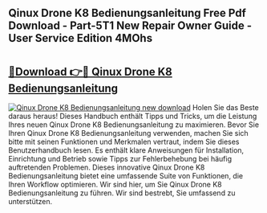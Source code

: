 ## Qinux Drone K8 Bedienungsanleitung Free Pdf Download - Part-5T1 New Repair Owner Guide - User Service Edition 4MOhs

# <h2><a href="http://df3muy5.blite.top/?on=Qinux+Drone+K8+Bedienungsanleitung">🔗Download 👉🔴 Qinux Drone K8 Bedienungsanleitung</a></h2>

[![Qinux Drone K8 Bedienungsanleitung new download](https://i.imgur.com/lujVjoI.png)](http://df3muy5.blite.top/?on=Qinux+Drone+K8+Bedienungsanleitung)
Holen Sie das Beste daraus heraus! Dieses Handbuch enthält Tipps und Tricks, um die Leistung Ihres neuen Qinux Drone K8 Bedienungsanleitung zu maximieren. Bevor Sie Ihren Qinux Drone K8 Bedienungsanleitung verwenden, machen Sie sich bitte mit seinen Funktionen und Merkmalen vertraut, indem Sie dieses Benutzerhandbuch lesen. Es enthält klare Anweisungen für Installation, Einrichtung und Betrieb sowie Tipps zur Fehlerbehebung bei häufig auftretenden Problemen. Dieses innovative Qinux Drone K8 Bedienungsanleitung bietet eine umfassende Suite von Funktionen, die Ihren Workflow optimieren. Wir sind hier, um Sie Qinux Drone K8 Bedienungsanleitung zu führen. Wir sind bestrebt, Sie umfassend zu unterstützen.
